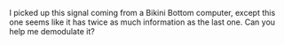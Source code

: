 I picked up this signal coming from a Bikini Bottom computer, except this one seems like it has twice as much information as the last one. Can you help me demodulate it?
